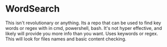 # WordSearch
This isn't revolutionary or anything. Its a repo that can be used to find key words or regex with in cmd, powershell, bash. It's not hyper effective, and likely will provide you more info than you want. Uses keywords or regex. This will look for files names and basic content checking. 
